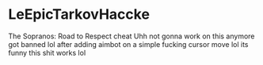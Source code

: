# LeEpicTarkovHaccke
 
The Sopranos: Road to Respect cheat 
Uhh not gonna work on this anymore got banned lol after adding aimbot on a simple fucking cursor move lol its funny this shit works lol
